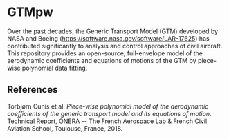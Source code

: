 # GTMpw

Over the past decades, the Generic Transport Model (GTM) developed by NASA and Boeing (https://software.nasa.gov/software/LAR-17625) has contributed significantly to analysis and control approaches of civil aircraft. This repository provides an open-source, full-envelope model of the aerodynamic coefficients and equations of motions of the GTM by piece-wise polynomial data fitting.

## References

Torbjørn Cunis et al. *Piece-wise polynomial model of the aerodynamic coefficients of the generic transport model and its equations of motion*. Technical Report, ONERA -- The French Aerospace Lab & French Civil Aviation School, Toulouse, France, 2018.
